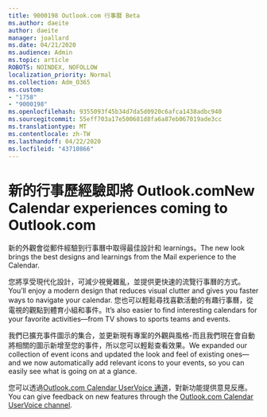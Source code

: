 ```yaml
---
title: 9000198 Outlook.com 行事曆 Beta
ms.author: daeite
author: daeite
manager: joallard
ms.date: 04/21/2020
ms.audience: Admin
ms.topic: article
ROBOTS: NOINDEX, NOFOLLOW
localization_priority: Normal
ms.collection: Adm_O365
ms.custom:
- "1758"
- "9000198"
ms.openlocfilehash: 9355093f45b34d7da5d0920c6afca1438adbc940
ms.sourcegitcommit: 55eff703a17e500681d8fa6a87eb067019ade3cc
ms.translationtype: MT
ms.contentlocale: zh-TW
ms.lasthandoff: 04/22/2020
ms.locfileid: "43710866"
---
```

# <a name="new-calendar-experiences-coming-to-outlookcom"></a><span data-ttu-id="dc441-102">新的行事歷經驗即將 Outlook.com</span><span class="sxs-lookup"><span data-stu-id="dc441-102">New Calendar experiences coming to Outlook.com</span></span>

<span data-ttu-id="dc441-103">新的外觀會從郵件經驗到行事曆中取得最佳設計和 learnings。</span><span class="sxs-lookup"><span data-stu-id="dc441-103">The new look brings the best designs and learnings from the Mail experience to the Calendar.</span></span>

<span data-ttu-id="dc441-104">您將享受現代化設計，可減少視覺雜亂，並提供更快速的流覽行事曆的方式。</span><span class="sxs-lookup"><span data-stu-id="dc441-104">You’ll enjoy a modern design that reduces visual clutter and gives you faster ways to navigate your calendar.</span></span> <span data-ttu-id="dc441-105">您也可以輕鬆尋找喜歡活動的有趣行事曆，從電視的觀點到體育小組和事件。</span><span class="sxs-lookup"><span data-stu-id="dc441-105">It’s also easier to find interesting calendars for your favorite activities—from TV shows to sports teams and events.</span></span>

<span data-ttu-id="dc441-106">我們已擴充事件圖示的集合，並更新現有專案的外觀與風格-而且我們現在會自動將相關的圖示新增至您的事件，所以您可以輕鬆查看效果。</span><span class="sxs-lookup"><span data-stu-id="dc441-106">We expanded our collection of event icons and updated the look and feel of existing ones—and we now automatically add relevant icons to your events, so you can easily see what is going on at a glance.</span></span>

<span data-ttu-id="dc441-107">您可以透過[Outlook.com Calendar UserVoice 通道](https://go.microsoft.com/fwlink/?linkid=2103075)，對新功能提供意見反應。</span><span class="sxs-lookup"><span data-stu-id="dc441-107">You can give feedback on new features through the [Outlook.com Calendar UserVoice channel](https://go.microsoft.com/fwlink/?linkid=2103075).</span></span>